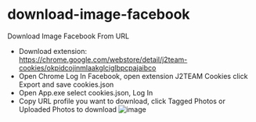 # download-image-facebook
Download Image Facebook From URL
- Download extension: https://chrome.google.com/webstore/detail/j2team-cookies/okpidcojinmlaakglciglbpcpajaibco
- Open Chrome Log In Facebook, open extension J2TEAM Cookies click Export and save cookies.json
- Open App.exe select cookies.json, Log In
- Copy URL profile you want to download, click Tagged Photos or Uploaded Photos to download
![image](https://user-images.githubusercontent.com/29817167/226095318-ea84bf3d-5eae-483f-9223-044e758b09d6.png)

